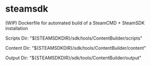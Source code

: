 # steamsdk
(WIP)
Dockerfile for automated build of a SteamCMD + SteamSDK installation

Scripts Dir:
"${STEAMSDKDIR}/sdk/tools/ContentBuilder/scripts"

Content Dir:
"${STEAMSDKDIR}/sdk/tools/ContentBuilder/content"

Output Dir:
"${STEAMSDKDIR}/sdk/tools/ContentBuilder/output"
